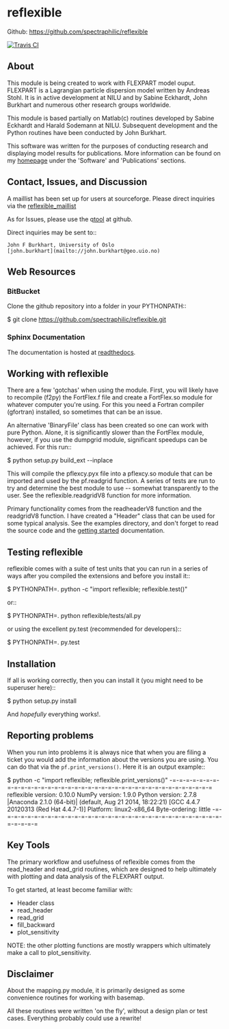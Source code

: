 # reflexible #

Github: https://github.com/spectraphilic/reflexible

[![Travis CI](https://travis-ci.org/spectraphilic/reflexible.png?branch=master)](https://travis-ci.org/spectraphilic/reflexible)


## About ##

This module is being created to work with FLEXPART model
ouput. FLEXPART is a Lagrangian particle dispersion model written by
Andreas Stohl. It is in active development at NILU and by Sabine
Eckhardt, John Burkhart and numerous other research groups worldwide.

This module is based partially on Matlab(c) routines developed
by Sabine Eckhardt and Harald Sodemann at NILU. Subsequent development
and the Python routines have been conducted by John Burkhart.

This software was written for the purposes of conducting research and displaying
model results for publications. More information can be found on my
[homepage](http://niflheim.nilu.no/~burkhart) under the 'Software' and
'Publications' sections.

## Contact, Issues, and Discussion ##

A maillist has been set up for users at sourceforge. Please direct
inquiries via the
[reflexible_maillist](https://lists.sourceforge.net/lists/listinfo/reflexible-users)

As for Issues, please use the
q[tool](https://github.com/spectraphilic/reflexible/issues) at
github.

Direct inquiries may be sent to::

	John F Burkhart, University of Oslo
	[john.burkhart](mailto://john.burkhart@geo.uio.no)

## Web Resources ##

### BitBucket ###

Clone the github repository into a folder in your PYTHONPATH::

  $ git clone https://github.com/spectraphilic/reflexible.git

### Sphinx Documentation ###

The documentation is hosted at
[readthedocs](http://reflexible.readthedocs.org/en/latest/index.html).

## Working with reflexible

There are a few 'gotchas' when using the module. First, you will
likely have to recompile (f2py) the FortFlex.f file and create a
FortFlex.so module for whatever computer you're using. For this you
need a Fortran compiler (gfortran) installed, so sometimes that can be
an issue.

An alternative 'BinaryFile' class has been created so one can work
with pure Python. Alone, it is significantly slower than the FortFlex
module, however, if you use the dumpgrid module, significant speedups
can be achieved. For this run::

  $ python setup.py build_ext --inplace

This will compile the pflexcy.pyx file into a pflexcy.so module that
can be imported and used by the pf.readgrid function. A series of
tests are run to try and determine the best module to use -- somewhat
transparently to the user. See the reflexible.readgridV8 function for
more information.

Primary functionality comes from the readheaderV8 function and the
readgridV8 function. I have created a "Header" class that can be used
for some typical analysis. See the examples directory, and don't
forget to read the source code and the [getting
started](http://reflexible.readthedocs.org/en/latest/getting_started.html)
documentation.

## Testing reflexible

reflexible comes with a suite of test units that you can run in a
series of ways after you compiled the extensions and before you
install it::

  $ PYTHONPATH=. python -c "import reflexible; reflexible.test()"

or::

  $ PYTHONPATH=. python reflexible/tests/all.py

or using the excellent py.test (recommended for developers)::

  $ PYTHONPATH=. py.test

## Installation

If all is working correctly, then you can install it (you might need
to be superuser here)::

  $ python setup.py install

And *hopefully* everything works!.

## Reporting problems

When you run into problems it is always nice that when you are filing
a ticket you would add the information about the versions you are
using.  You can do that via the `pf.print_versions()`.  Here it is an
output example::

  $ python -c "import reflexible; reflexible.print_versions()"
  -=-=-=-=-=-=-=-=-=-=-=-=-=-=-=-=-=-=-=-=-=-=-=-=-=-=-=-=-=-=-=-=-=-=-=-=-=-=
  reflexible version: 0.10.0
  NumPy version:     1.9.0
  Python version:    2.7.8 |Anaconda 2.1.0 (64-bit)| (default, Aug 21 2014, 18:22:21)
  [GCC 4.4.7 20120313 (Red Hat 4.4.7-1)]
  Platform:          linux2-x86_64
  Byte-ordering:     little
  -=-=-=-=-=-=-=-=-=-=-=-=-=-=-=-=-=-=-=-=-=-=-=-=-=-=-=-=-=-=-=-=-=-=-=-=-=-=

## Key Tools

The primary workflow and usefulness of reflexible comes from the
read_header and read_grid routines, which are designed to help
ultimately with plotting and data analysis of the FLEXPART output.

To get started, at least become familiar with:

* Header class
* read_header
* read_grid
* fill_backward
* plot_sensitivity

NOTE: the other plotting functions are mostly wrappers which
ultimately make a call to plot_sensitivity.

## Disclaimer

About the mapping.py module, it is primarily designed as some
convenience routines for working with basemap.

All these routines were written 'on the fly', without a design plan or
test cases. Everything probably could use a rewrite!

